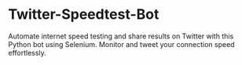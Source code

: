 # Twitter-Speedtest-Bot
Automate internet speed testing and share results on Twitter with this Python bot using Selenium. Monitor and tweet your connection speed effortlessly.

